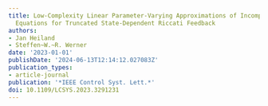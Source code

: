 ```yaml
---
title: Low-Complexity Linear Parameter-Varying Approximations of Incompressible Navier-Stokes
  Equations for Truncated State-Dependent Riccati Feedback
authors:
- Jan Heiland
- Steffen~W.~R. Werner
date: '2023-01-01'
publishDate: '2024-06-13T12:14:12.027083Z'
publication_types:
- article-journal
publication: '*IEEE Control Syst. Lett.*'
doi: 10.1109/LCSYS.2023.3291231
---
```

